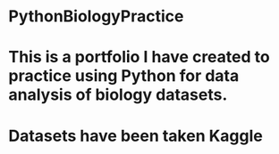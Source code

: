 # PythonBiologyPractice
# This is a portfolio I have created to practice using Python for data analysis of biology datasets. 
# Datasets have been taken Kaggle
